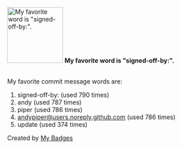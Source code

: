 <img src="https://my-badges.github.io/my-badges/favorite-word.png" alt="My favorite word is &quot;signed-off-by:&quot;." title="My favorite word is &quot;signed-off-by:&quot;." width="128">
<strong>My favorite word is &quot;signed-off-by:&quot;.</strong>
<br><br>

My favorite commit message words are:

1. signed-off-by: (used 790 times)
2. andy (used 787 times)
3. piper (used 786 times)
4. <andypiper@users.noreply.github.com> (used 786 times)
5. update (used 374 times)


Created by <a href="https://github.com/my-badges/my-badges">My Badges</a>